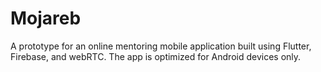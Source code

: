 # Mojareb
A prototype for an online mentoring mobile application built using Flutter, Firebase, and webRTC.
The app is optimized for Android devices only.
